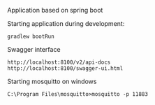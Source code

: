 Application based on spring boot

Starting application during development:

    gradlew bootRun
    
Swagger interface

    http://localhost:8100/v2/api-docs
    http://localhost:8100/swagger-ui.html
    
Starting mosquitto on windows

    C:\Program Files\mosquitto>mosquitto -p 11883
    

    
